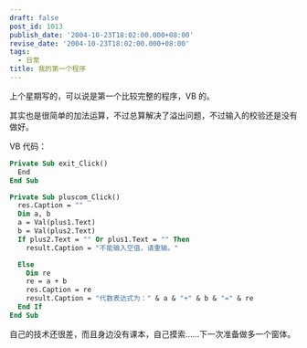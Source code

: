 ```yaml
---
draft: false
post_id: 1013
publish_date: '2004-10-23T18:02:00.000+08:00'
revise_date: '2004-10-23T18:02:00.000+08:00'
tags:
  - 日常
title: 我的第一个程序
---
```


上个星期写的，可以说是第一个比较完整的程序，VB 的。

其实也是很简单的加法运算，不过总算解决了溢出问题，不过输入的校验还是没有做好。

VB 代码：

```vb
Private Sub exit_Click()
  End
End Sub

Private Sub pluscom_Click()
  res.Caption = ""
  Dim a, b
  a = Val(plus1.Text)
  b = Val(plus2.Text)
  If plus2.Text = "" Or plus1.Text = "" Then
    result.Caption = "不能输入空值，请重输。"

  Else
    Dim re
    re = a + b
    res.Caption = re
    result.Caption = "代数表达式为：" & a & "+" & b & "=" & re
  End If
End Sub
```

自己的技术还很差，而且身边没有课本，自己摸索……下一次准备做多一个窗体。
